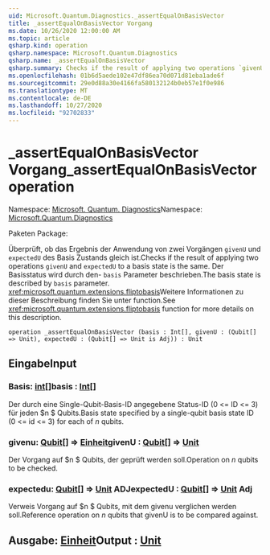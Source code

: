 ```yaml
---
uid: Microsoft.Quantum.Diagnostics._assertEqualOnBasisVector
title: _assertEqualOnBasisVector Vorgang
ms.date: 10/26/2020 12:00:00 AM
ms.topic: article
qsharp.kind: operation
qsharp.namespace: Microsoft.Quantum.Diagnostics
qsharp.name: _assertEqualOnBasisVector
qsharp.summary: Checks if the result of applying two operations `givenU` and `expectedU` to a basis state is the same. The basis state is described by `basis` parameter. See <xref:microsoft.quantum.extensions.fliptobasis> function for more details on this description.
ms.openlocfilehash: 01b6d5aede102e47df86ea70d071d81eba1ade6f
ms.sourcegitcommit: 29e0d88a30e4166fa580132124b0eb57e1f0e986
ms.translationtype: MT
ms.contentlocale: de-DE
ms.lasthandoff: 10/27/2020
ms.locfileid: "92702833"
---
```

# <a name="_assertequalonbasisvector-operation"></a><span data-ttu-id="36b1d-102">_assertEqualOnBasisVector Vorgang</span><span class="sxs-lookup"><span data-stu-id="36b1d-102">_assertEqualOnBasisVector operation</span></span>

<span data-ttu-id="36b1d-103">Namespace: [Microsoft. Quantum. Diagnostics](xref:Microsoft.Quantum.Diagnostics)</span><span class="sxs-lookup"><span data-stu-id="36b1d-103">Namespace: [Microsoft.Quantum.Diagnostics](xref:Microsoft.Quantum.Diagnostics)</span></span>

<span data-ttu-id="36b1d-104">Paketen [](https://nuget.org/packages/)</span><span class="sxs-lookup"><span data-stu-id="36b1d-104">Package: [](https://nuget.org/packages/)</span></span>


<span data-ttu-id="36b1d-105">Überprüft, ob das Ergebnis der Anwendung von zwei Vorgängen `givenU` und `expectedU` des Basis Zustands gleich ist.</span><span class="sxs-lookup"><span data-stu-id="36b1d-105">Checks if the result of applying two operations `givenU` and `expectedU` to a basis state is the same.</span></span> <span data-ttu-id="36b1d-106">Der Basisstatus wird durch den- `basis` Parameter beschrieben.</span><span class="sxs-lookup"><span data-stu-id="36b1d-106">The basis state is described by `basis` parameter.</span></span>
<span data-ttu-id="36b1d-107"><xref:microsoft.quantum.extensions.fliptobasis>Weitere Informationen zu dieser Beschreibung finden Sie unter function.</span><span class="sxs-lookup"><span data-stu-id="36b1d-107">See <xref:microsoft.quantum.extensions.fliptobasis> function for more details on this description.</span></span>

```qsharp
operation _assertEqualOnBasisVector (basis : Int[], givenU : (Qubit[] => Unit), expectedU : (Qubit[] => Unit is Adj)) : Unit
```


## <a name="input"></a><span data-ttu-id="36b1d-108">Eingabe</span><span class="sxs-lookup"><span data-stu-id="36b1d-108">Input</span></span>

### <a name="basis--int"></a><span data-ttu-id="36b1d-109">Basis: [int](xref:microsoft.quantum.lang-ref.int)[]</span><span class="sxs-lookup"><span data-stu-id="36b1d-109">basis : [Int](xref:microsoft.quantum.lang-ref.int)[]</span></span>

<span data-ttu-id="36b1d-110">Der durch eine Single-Qubit-Basis-ID angegebene Status-ID (0 <= ID <= 3) für jeden $n $ Qubits.</span><span class="sxs-lookup"><span data-stu-id="36b1d-110">Basis state specified by a single-qubit basis state ID (0 <= id <= 3) for each of $n$ qubits.</span></span>


### <a name="givenu--qubit--unit"></a><span data-ttu-id="36b1d-111">givenu: [Qubit](xref:microsoft.quantum.lang-ref.qubit)[] => [Einheit](xref:microsoft.quantum.lang-ref.unit)</span><span class="sxs-lookup"><span data-stu-id="36b1d-111">givenU : [Qubit](xref:microsoft.quantum.lang-ref.qubit)[] => [Unit](xref:microsoft.quantum.lang-ref.unit)</span></span> 

<span data-ttu-id="36b1d-112">Der Vorgang auf $n $ Qubits, der geprüft werden soll.</span><span class="sxs-lookup"><span data-stu-id="36b1d-112">Operation on $n$ qubits to be checked.</span></span>


### <a name="expectedu--qubit--unit-adj"></a><span data-ttu-id="36b1d-113">expectedu: [Qubit](xref:microsoft.quantum.lang-ref.qubit)[] => [Unit](xref:microsoft.quantum.lang-ref.unit) ADJ</span><span class="sxs-lookup"><span data-stu-id="36b1d-113">expectedU : [Qubit](xref:microsoft.quantum.lang-ref.qubit)[] => [Unit](xref:microsoft.quantum.lang-ref.unit) Adj</span></span>

<span data-ttu-id="36b1d-114">Verweis Vorgang auf $n $ Qubits, mit dem givenu verglichen werden soll.</span><span class="sxs-lookup"><span data-stu-id="36b1d-114">Reference operation on $n$ qubits that givenU is to be compared against.</span></span>



## <a name="output--unit"></a><span data-ttu-id="36b1d-115">Ausgabe: [Einheit](xref:microsoft.quantum.lang-ref.unit)</span><span class="sxs-lookup"><span data-stu-id="36b1d-115">Output : [Unit](xref:microsoft.quantum.lang-ref.unit)</span></span>

